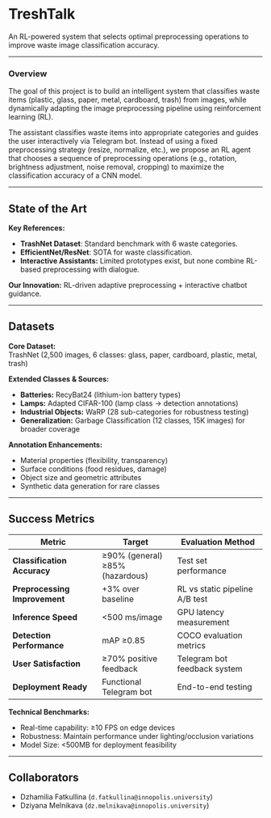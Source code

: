 # TreshTalk

An RL-powered system that selects optimal preprocessing operations to improve waste image classification accuracy.

---

### Overview

The goal of this project is to build an intelligent system that classifies waste items (plastic, glass, paper, metal, cardboard, trash) from images, while dynamically adapting the image preprocessing pipeline using reinforcement learning (RL). 

The assistant classifies waste items into appropriate categories and guides the user interactively via Telegram bot.
Instead of using a fixed preprocessing strategy (resize, normalize, etc.), we propose an RL agent that chooses a sequence of preprocessing operations (e.g., rotation, brightness adjustment, noise removal, cropping) to maximize the classification accuracy of a CNN model.

---

## State of the Art

**Key References:**
- **TrashNet Dataset**: Standard benchmark with 6 waste categories.
- **EfficientNet/ResNet**: SOTA for waste classification.
- **Interactive Assistants:** Limited prototypes exist, but none combine RL-based preprocessing with dialogue.

**Our Innovation:** RL-driven adaptive preprocessing + interactive chatbot guidance.

---

## Datasets

**Core Dataset:**  
TrashNet (2,500 images, 6 classes: glass, paper, cardboard, plastic, metal, trash)

**Extended Classes & Sources:**  
- **Batteries:** RecyBat24 (lithium-ion battery types)  
- **Lamps:** Adapted CIFAR-100 (lamp class → detection annotations)  
- **Industrial Objects:** WaRP (28 sub-categories for robustness testing)  
- **Generalization:** Garbage Classification (12 classes, 15K images) for broader coverage  

**Annotation Enhancements:**  
- Material properties (flexibility, transparency)  
- Surface conditions (food residues, damage)  
- Object size and geometric attributes  
- Synthetic data generation for rare classes  

---

## Success Metrics

| Metric | Target | Evaluation Method |
|--------|--------|-------------------|
| **Classification Accuracy** | ≥90% (general)<br>≥85% (hazardous) | Test set performance |
| **Preprocessing Improvement** | +3% over baseline | RL vs static pipeline A/B test |
| **Inference Speed** | <500 ms/image | GPU latency measurement |
| **Detection Performance** | mAP ≥0.85 | COCO evaluation metrics |
| **User Satisfaction** | ≥70% positive feedback | Telegram bot feedback system |
| **Deployment Ready** | Functional Telegram bot | End-to-end testing |

**Technical Benchmarks:**  
- Real-time capability: ≥10 FPS on edge devices  
- Robustness: Maintain performance under lighting/occlusion variations  
- Model Size: <500MB for deployment feasibility  

---

## Collaborators

- Dzhamilia Fatkullina (`d.fatkullina@innopolis.university`)
- Dziyana Melnikava (`dz.melnikava@innopolis.university`)